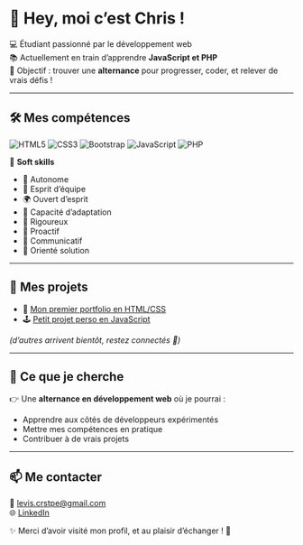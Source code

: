 # 👋 Hey, moi c’est Chris !

💻 Étudiant passionné par le développement web  
📚 Actuellement en train d’apprendre **JavaScript et PHP**  
🚀 Objectif : trouver une **alternance** pour progresser, coder, et relever de vrais défis !  

---

## 🛠️ Mes compétences
![HTML5](https://img.shields.io/badge/HTML5-E34F26?style=for-the-badge&logo=html5&logoColor=white)
![CSS3](https://img.shields.io/badge/CSS3-1572B6?style=for-the-badge&logo=css3&logoColor=white)
![Bootstrap](https://img.shields.io/badge/Bootstrap-7952B3?style=for-the-badge&logo=bootstrap&logoColor=white)
![JavaScript](https://img.shields.io/badge/JavaScript-F7DF1E?style=for-the-badge&logo=javascript&logoColor=black)
![PHP](https://img.shields.io/badge/PHP-777BB4?style=for-the-badge&logo=php&logoColor=white)

🧠 **Soft skills**
- 🧭 Autonome  
- 🤝 Esprit d’équipe  
- 🌍 Ouvert d’esprit  
- 🔄 Capacité d’adaptation  
- 📏 Rigoureux  
- 🚀 Proactif  
- 💬 Communicatif  
- 🧩 Orienté solution  
---

## 📂 Mes projets
- 🎨 [Mon premier portfolio en HTML/CSS](coming_soon)  
- 🕹️ [Petit projet perso en JavaScript](coming_soon)  

*(d’autres arrivent bientôt, restez connectés 👀)*  

---

## 🎯 Ce que je cherche
👉 Une **alternance en développement web** où je pourrai :  
- Apprendre aux côtés de développeurs expérimentés  
- Mettre mes compétences en pratique  
- Contribuer à de vrais projets  

---

## 📫 Me contacter
📩 levis.crstpe@gmail.com  
🌐 [LinkedIn](lien_a_rajouter)  

✨ Merci d’avoir visité mon profil, et au plaisir d’échanger ! 🚀
